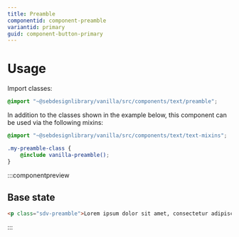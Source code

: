 ```yaml
---
title: Preamble
componentid: component-preamble
variantid: primary
guid: component-button-primary
---
```

# Usage
Import classes:
```scss
@import "~@sebdesignlibrary/vanilla/src/components/text/preamble";
```

In addition to the classes shown in the example below, this component can be used via the following mixins:
```scss
@import "~@sebdesignlibrary/vanilla/src/components/text/text-mixins";

.my-preamble-class {
    @include vanilla-preamble();
}
```

:::componentpreview
## Base state
```html
<p class="sdv-preamble">Lorem ipsum dolor sit amet, consectetur adipiscing elit, sed do eiusmod tempor incididunt ut labore et dolore magna aliqua</p>
```
:::

